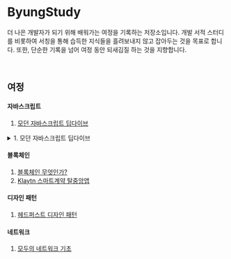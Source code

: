 # ByungStudy

더 나은 개발자가 되기 위해 배워가는 여정을 기록하는 저장소입니다. 개발 서적 스터디를 비롯하여 서칭을 통해 습득한 지식들을 흘려보내지 않고 잡아두는 것을 목표로 합니다. 또한, 단순한 기록을 넘어 여정 동안 되새김질 하는 것을 지향합니다.

<br />

## 여정

#### 자바스크립트

1.  [모던 자바스크립트 딥다이브](https://github.com/lbo728/ModernJavaScript/blob/main/01_JavaScript/01_ModernJavaScriptDeepDive/README.md)

<details>
<summary>1. 모던 자바스크립트 딥다이브</summary>
<div markdown="1">

4. [변수](https://github.com/lbo728/ModernJavaScript/blob/main/01_JavaScript/01_ModernJavaScriptDeepDive/04_%EB%B3%80%EC%88%98.md)
5. [데이터 타입](https://github.com/lbo728/ModernJavaScript/blob/main/01_JavaScript/01_ModernJavaScriptDeepDive/06_%EB%8D%B0%EC%9D%B4%ED%84%B0_%ED%83%80%EC%9E%85.md)
6. [연산자](https://github.com/lbo728/ModernJavaScript/blob/main/01_JavaScript/01_ModernJavaScriptDeepDive/07_%EC%97%B0%EC%82%B0%EC%9E%90.md)
7. </div>
   </details>

#### 블록체인

1. [블록체인 무엇인가?](https://github.com/lbo728/ModernJavaScript/blob/main/02_BlockChain/01_%EB%B8%94%EB%A1%9D%EC%B2%B4%EC%9D%B8_%EB%AC%B4%EC%97%87%EC%9D%B8%EA%B0%80/README.md)
2. [Klaytn 스마트계약 탈중앙앱](https://github.com/lbo728/ModernJavaScript/blob/main/02_BlockChain/02_Klaytn_%EC%8A%A4%EB%A7%88%ED%8A%B8%EA%B3%84%EC%95%BD_%ED%83%88%EC%A4%91%EC%95%99%EC%95%B1/README.md)

#### 디자인 패턴

1. [헤드퍼스트 디자인 패턴](https://github.com/lbo728/ModernJavaScript/blob/main/03_Design_Patterns/01_Head_First_Design_Patterns/README.md)

#### 네트워크

1. [모두의 네트워크 기초](https://github.com/lbo728/ModernJavaScript/blob/main/04_Network/01_%EB%AA%A8%EB%91%90%EC%9D%98_%EB%84%A4%ED%8A%B8%EC%9B%8C%ED%81%AC_%EA%B8%B0%EC%B4%88/README.md)
